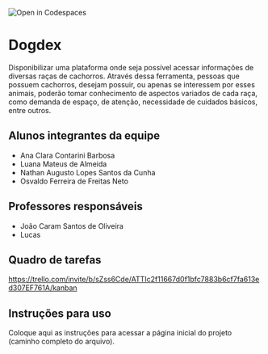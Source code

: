![Open in Codespaces](https://classroom.github.com/assets/open-in-codespaces-abfff4d4e15f9e1bd8274d9a39a0befe03a0632bb0f153d0ec72ff541cedbe34.svg)
# Dogdex
Disponibilizar uma plataforma onde seja possível acessar informações de diversas raças de cachorros. Através dessa ferramenta, pessoas que possuem cachorros, desejam possuir, ou apenas se interessem por esses animais, poderão tomar conhecimento de aspectos variados de cada raça, como demanda de espaço, de atenção, necessidade de cuidados básicos, entre outros.

## Alunos integrantes da equipe

* Ana Clara Contarini Barbosa
* Luana Mateus de Almeida
* Nathan Augusto Lopes Santos da Cunha
* Osvaldo Ferreira de Freitas Neto

## Professores responsáveis

* João Caram Santos de Oliveira
* Lucas

## Quadro de tarefas
https://trello.com/invite/b/sZss6Cde/ATTIc2f11667d0f1bfc7883b6cf7fa613ed307EF761A/kanban

## Instruções para uso
Coloque aqui as instruções para acessar a página inicial do projeto (caminho completo do arquivo).
